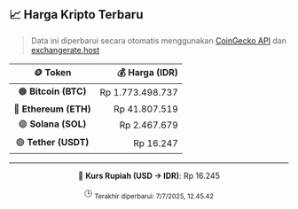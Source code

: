 

<!-- HARGA_KRIPTO -->
## 📈 Harga Kripto Terbaru

> Data ini diperbarui secara otomatis menggunakan [CoinGecko API](https://www.coingecko.com/) dan [exchangerate.host](https://exchangerate.host/)

<div align="center">

| 🪙 Token | 💰 Harga (IDR) |
|:------:|---------------:|
| 🟠 **Bitcoin (BTC)**   | Rp 1.773.498.737 |
| 🔵 **Ethereum (ETH)**  | Rp 41.807.519 |
| 🟣 **Solana (SOL)**    | Rp 2.467.679 |
| 🟢 **Tether (USDT)**   | Rp 16.247 |

---

💱 **Kurs Rupiah (USD → IDR)**: Rp 16.245

🕒 <sub>Terakhir diperbarui: 7/7/2025, 12.45.42</sub>

</div>
<!-- /HARGA_KRIPTO -->